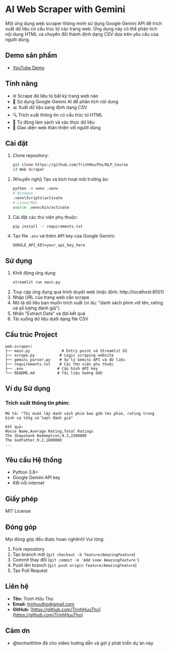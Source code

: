 # AI Web Scraper with Gemini

Một ứng dụng web scraper thông minh sử dụng Google Gemini API để trích xuất dữ liệu có cấu trúc từ các trang web. Ứng dụng này có thể phân tích nội dung HTML và chuyển đổi thành định dạng CSV dựa trên yêu cầu của người dùng.

## Demo sản phẩm
- [YouTube Demo](https://www.youtube.com/watch?v=tBxsD9z0wAA)

## Tính năng

- 🌐 Scrape dữ liệu từ bất kỳ trang web nào
- 🤖 Sử dụng Google Gemini AI để phân tích nội dung
- 📊 Xuất dữ liệu sang định dạng CSV
- 🔍 Trích xuất thông tin có cấu trúc từ HTML
- 🧹 Tự động làm sạch và xác thực dữ liệu
- 📱 Giao diện web thân thiện với người dùng

## Cài đặt

1. Clone repository:
   ```bash
   git clone https://github.com/TrinhHuuTho/NLP_Course
   cd Web Scraper
   ```
2. (Khuyến nghị) Tạo và kích hoạt môi trường ảo:
   ```bash
   python -m venv .venv
   # Windows
   .venv\Scripts\activate
   # Linux/Mac
   source .venv/bin/activate
   ```
3. Cài đặt các thư viện phụ thuộc:
   ```bash
   pip install -r requirements.txt
   ```
4. Tạo file `.env` và thêm API key của Google Gemini:
   ```env
   GOOGLE_API_KEY=your_api_key_here
   ```

## Sử dụng

1. Khởi động ứng dụng:
   ```bash
   streamlit run main.py
   ```
2. Truy cập ứng dụng qua trình duyệt web (mặc định: http://localhost:8501)
3. Nhập URL của trang web cần scrape
4. Mô tả dữ liệu bạn muốn trích xuất (ví dụ: "danh sách phim với tên, rating và số lượng đánh giá")
5. Nhấn "Extract Data" và đợi kết quả
6. Tải xuống dữ liệu dưới dạng file CSV

## Cấu trúc Project

```
web-scraper/
├── main.py              # Entry point và Streamlit UI
├── scrape.py           # Logic scraping website
├── gemini_parser.py    # Xử lý Gemini API và dữ liệu
├── requirements.txt    # Các thư viện phụ thuộc
├── .env               # Cấu hình API key
└── README.md          # Tài liệu hướng dẫn
```

## Ví dụ Sử dụng

### Trích xuất thông tin phim:
```
Mô tả: "Tôi muốn lấy danh sách phim bao gồm tên phim, rating trung bình và tổng số lượt đánh giá"

Kết quả:
Movie Name,Average Rating,Total Ratings
The Shawshank Redemption,9.3,2500000
The Godfather,9.2,1800000
...
```

## Yêu cầu Hệ thống

- Python 3.8+
- Google Gemini API key
- Kết nối internet

## Giấy phép

MIT License

## Đóng góp

Mọi đóng góp đều được hoan nghênh! Vui lòng:

1. Fork repository
2. Tạo branch mới (`git checkout -b feature/AmazingFeature`)
3. Commit thay đổi (`git commit -m 'Add some AmazingFeature'`)
4. Push lên branch (`git push origin feature/AmazingFeature`)
5. Tạo Pull Request

## Liên hệ

- **Tên:** Trịnh Hữu Thọ
- **Email:** trinhuutho@gmail.com
- **GitHub:** [https://github.com/TrinhHuuTho](https://github.com/TrinhHuuTho)

## Cảm ơn
- @techwithtim đã cho video hướng dẫn và gợi ý phát triển dự án này